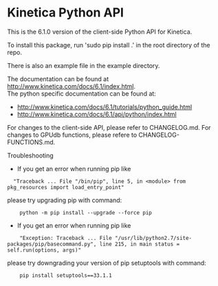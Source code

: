 Kinetica Python API
===================

This is the 6.1.0 version of the client-side Python API for Kinetica.

To install this package, run 'sudo pip install .' in the root directory of
the repo.

There is also an example file in the example directory.

The documentation can be found at http://www.kinetica.com/docs/6.1/index.html.  
The python specific documentation can be found at:

*   http://www.kinetica.com/docs/6.1/tutorials/python_guide.html
*   http://www.kinetica.com/docs/6.1/api/python/index.html


For changes to the client-side API, please refer to CHANGELOG.md.  For
changes to GPUdb functions, please refere to CHANGELOG-FUNCTIONS.md.


Troubleshooting

* If you get an error when running pip like

```
  "Traceback ... File "/bin/pip", line 5, in <module> from pkg_resources import load_entry_point"
```

please try upgrading pip with command:

```
    python -m pip install --upgrade --force pip
```
 
* If you get an error when running pip like
```
    "Exception: Traceback ... File "/usr/lib/python2.7/site-packages/pip/basecommand.py", line 215, in main status = self.run(options, args)"
```

please try downgrading your version of pip setuptools with command:

```
    pip install setuptools==33.1.1
```
